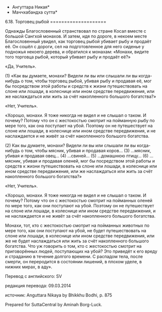 * Ангуттара Никая*
* Маччхабандха сутта*

6\.18\. Торговец рыбой
\=\=\=\=\=\=\=\=\=\=\=\=\=\=\=\=\=\=\=\=

Однажды Благословенный странствовал по стране Косал вместе с большой Сангхой монахов\. И затем, идя по дороге, в некоем месте Благословенный увидел, как торговец рыбой убивает рыбу и продаёт её\. Он сошёл с дороги, сел на подготовленное для него сиденье у подножья некоего дерева, и обратился к монахам: «Монахи, видите того торговца рыбой, который убивает рыбу и продаёт её?»

«Да, Учитель»\.

\(1\) «Как вы думаете, монахи? Видели ли вы или слышали ли вы когда\-нибудь о том, чтобы торговец рыбой, убивая рыбу и продавая её, мог бы посредством этой работы и средств к жизни путешествовать на слоне или лошади, в колеснице или ином средстве передвижения, или же наслаждаться или жить за счёт накопленного большого богатства?»

«Нет, Учитель»\.

«Хорошо, монахи\. Я тоже никогда не видел и не слышал о таком\. И почему? Потому что он с жестокостью смотрит на пойманную рыбу по мере того, как она поступает на убой\. Поэтому он не путешествует на слоне или лошади, в колеснице или ином средстве передвижения, и не наслаждается и не живёт за счёт накопленного большого богатства\.

\(2\) Как вы думаете, монахи? Видели ли вы или слышали ли вы когда\-нибудь о том, чтобы мясник, убивая и продавая коров… \(3\) …мясник, убивая и продавая овец… \(4\) …свиней… \(5\) …домашнюю птицу… \(6\) …мясник, убивая и продавая оленей, мог бы посредством этой работы и средств к жизни путешествовать на слоне или лошади, в колеснице или ином средстве передвижения, или же наслаждаться или жить за счёт накопленного большого богатства?»

«Нет, Учитель»\.

«Хорошо, монахи\. Я тоже никогда не видел и не слышал о таком\. И почему? Потому что он с жестокостью смотрит на пойманных оленей по мере того, как они поступают на убой\. Поэтому он не путешествует на слоне или лошади, в колеснице или ином средстве передвижения, и не наслаждается и не живёт за счёт накопленного большого богатства\.

Монахи, тот, кто с жестокостью смотрит на пойманных животных по мере того, как они поступают на убой, не будет путешествовать на слоне или лошади, в колеснице или ином средстве передвижения, или же не будет наслаждаться или жить за счёт накопленного большого богатства\. Что уж говорить о том, кто с жестокостью смотрит на приговорённых людей, поступающих на убой? Это приведёт к его вреду и страданию в течение долгого времени\. С распадом тела, после смерти, он переродится в состоянии лишений, в плохом уделе, в нижних мирах, в аду»\.

Перевод с английского: SV

редакция перевода: 09\.03\.2014

источник: Anguttara Nikaya by Bhikkhu Bodhi, p\. 875

Prepared for SuttaCentral by Aminah Borg\-Luck\.